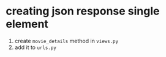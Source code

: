 # creating json response single element

1. create `movie_details` method in `views.py`
2. add it to `urls.py`
